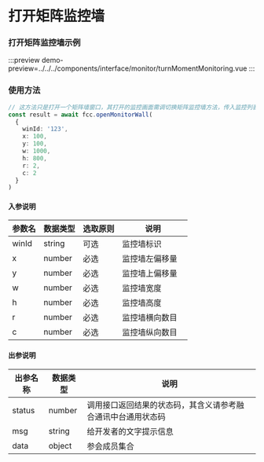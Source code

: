 # 打开矩阵监控墙
### 打开矩阵监控墙示例

:::preview
demo-preview=../../../components/interface/monitor/turnMomentMonitoring.vue
:::

### 使用方法
```typescript
// 这方法只是打开一个矩阵墙窗口，其打开的监控画面需调切换矩阵监控墙方法，传入监控列表
const result = await fcc.openMonitorWall(
  {
    winId: '123',
    x: 100,
    y: 100,
    w: 1000,
    h: 800,
    r: 2,
    c: 2
  }
)
```
<!-- **入参说明** -->
#### 入参说明

| **参数名** | **数据类型** | **选取原则** |**说明** |
| ---------- | ------------ | ------------ | ------------------ |
| winId      | string       | 可选         | 监控墙标识 &nbsp;&nbsp;|
| x      | number       | 必选         | 监控墙左偏移量 &nbsp;&nbsp; |
| y      | number       | 必选         | 监控墙上偏移量 &nbsp;&nbsp; |
| w      | number       | 必选         | 监控墙宽度 &nbsp;&nbsp; |
| h      | number       | 必选         | 监控墙高度 &nbsp;&nbsp; |
| r      | number       | 必选         | 监控墙横向数目 &nbsp;&nbsp; |
| c      | number       | 必选         | 监控墙纵向数目 &nbsp;&nbsp; |

#### 出参说明

| **出参名称** | **数据类型** | **说明**                         |
| -------- | -------- | ------------------------------ |
| status   | number   | 调用接口返回结果的状态码，其含义请参考融合通讯中台通用状态码 |
| msg      | string   | 给开发者的文字提示信息                    |
| data     | object   | 参会成员集合                    |

<!-- 代码 -->

<!-- ::: code-group

```sh [pnpm]
#查询pnpm版本
pnpm -v
```

```sh [yarn]
#查询yarn版本
yarn -v
```

::: -->
